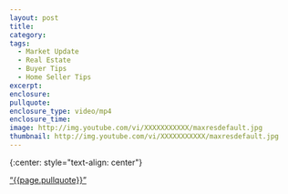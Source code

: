```yaml
---
layout: post
title:
category:
tags:
  - Market Update
  - Real Estate
  - Buyer Tips
  - Home Seller Tips
excerpt:
enclosure:
pullquote:
enclosure_type: video/mp4
enclosure_time:
image: http://img.youtube.com/vi/XXXXXXXXXXX/maxresdefault.jpg
thumbnail: http://img.youtube.com/vi/XXXXXXXXXXX/maxresdefault.jpg
---
```

{:center: style="text-align: center"}

<a href="https://twitter.com/home/?status={{page.pullquote}}%20{{site.url}}{{page.url}}%20via%40{{site.data.settings.socials.twitter | remove: 'https://twitter.com/'}}" target='_blank' class="pullquote">&#8220;{{page.pullquote}}&#8221;</a>

